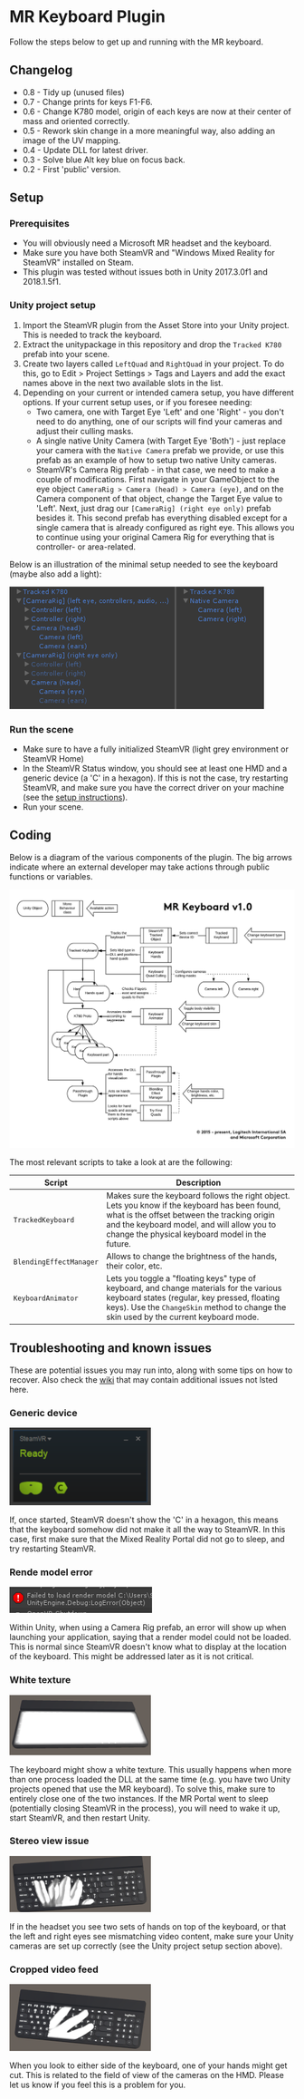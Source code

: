 # MR Keyboard Plugin

Follow the steps below to get up and running with the MR keyboard.

## Changelog
* 0.8 - Tidy up (unused files)
* 0.7 - Change prints for keys F1-F6.
* 0.6 - Change K780 model, origin of each keys are now at their center of mass and oriented correctly.
* 0.5 - Rework skin change in a more meaningful way, also adding an image of the UV mapping.
* 0.4 - Update DLL for latest driver.
* 0.3 - Solve blue Alt key blue on focus back.
* 0.2 - First 'public' version.

## Setup
### Prerequisites
* You will obviously need a Microsoft MR headset and the keyboard.
* Make sure you have both SteamVR and "Windows Mixed Reality for SteamVR" installed on Steam.
* This plugin was tested without issues both in Unity 2017.3.0f1 and 2018.1.5f1.

### Unity project setup
1. Import the SteamVR plugin from the Asset Store into your Unity project. This is needed to track the keyboard.
2. Extract the unitypackage in this repository and drop the `Tracked K780` prefab into your scene.
3. Create two layers called `LeftQuad` and `RightQuad` in your project. To do this, go to Edit > Project Settings > Tags and Layers and add the exact names above in the next two available slots in the list.
4. Depending on your current or intended camera setup, you have different options. If your current setup uses, or if you foresee needing:
    * Two camera, one with Target Eye 'Left' and one 'Right' - you don't need to do anything, one of our scripts will find your cameras and adjust their culling masks.
    * A single native Unity Camera (with Target Eye 'Both') - just replace your camera with the `Native Camera` prefab we provide, or use this prefab as an example of how to setup two native Unity cameras.
    * SteamVR's Camera Rig prefab - in that case, we need to make a couple of modifications. First navigate in your GameObject to the eye object `CameraRig > Camera (head) > Camera (eye)`, and on the Camera component of that object, change the Target Eye value to 'Left'. Next, just drag our `[CameraRig] (right eye only)` prefab besides it. This second prefab has everything disabled except for a single camera that is already configured as right eye. This allows you to continue using your original Camera Rig for everything that is controller- or area-related.

Below is an illustration of the minimal setup needed to see the keyboard (maybe also add a light):

![Unity camera setup](/resources/mr_keyboard_cameras.png?raw=true)

### Run the scene
* Make sure to have a fully initialized SteamVR (light grey environment or SteamVR Home)
* In the SteamVR Status window, you should see at least one HMD and a generic device (a 'C' in a hexagon). If this is not the case, try restarting SteamVR, and make sure you have the correct driver on your machine (see the [setup instructions](https://github.com/Logitech/labs_mrkeyboard_sdk#setup-instructions)).
* Run your scene.

## Coding

Below is a diagram of the various components of the plugin. The big arrows indicate where an external developer may take actions through public functions or variables.

![Unity camera setup](/resources/mr_keyboard_diagram.png?raw=true)

The most relevant scripts to take a look at are the following:

| Script                | Description |
|-----------------------|-------------|
|`TrackedKeyboard`      | Makes sure the keyboard follows the right object. Lets you know if the keyboard has been found, what is the offset between the tracking origin and the keyboard model, and will allow you to change the physical keyboard model in the future. |
|`BlendingEffectManager`| Allows to change the brightness of the hands, their color, etc. |
|`KeyboardAnimator`     | Lets you toggle a "floating keys" type of keyboard, and change materials for the various keyboard states (regular, key pressed, floating keys). Use the `ChangeSkin` method to change the skin used by the current keyboard mode. |

## Troubleshooting and known issues
These are potential issues you may run into, along with some tips on how to recover. Also check the [wiki](https://github.com/Logitech/labs_mrkeyboard_sdk/wiki/FAQ) that may contain additional issues not lsted here.

### Generic device
![issue c hexagon](/resources/issue_device.png?raw=true)

If, once started, SteamVR doesn't show the 'C' in a hexagon, this means that the keyboard somehow did not make it all the way to SteamVR. In this case, first make sure that the Mixed Reality Portal did not go to sleep, and try restarting SteamVR.

### Rende model error
![issue rendermodel](/resources/issue_rendermodel.png?raw=true)

Within Unity, when using a Camera Rig prefab, an error will show up when launching your application, saying that a render model could not be loaded. This is normal since SteamVR doesn't know what to display at the location of the keyboard. This might be addressed later as it is not critical.

### White texture
![issue white texture](/resources/issue_white_texture.png?raw=true)

The keyboard might show a white texture. This usually happens when more than one process loaded the DLL at the same time (e.g. you have two Unity projects opened that use the MR keyboard). To solve this, make sure to entirely close one of the two instances.
If the MR Portal went to sleep (potentially closing SteamVR in the process), you will need to wake it up, start SteamVR, and then restart Unity.

### Stereo view issue
![issue two hands](/resources/issue_two_hands.png?raw=true)

If in the headset you see two sets of hands on top of the keyboard, or that the left and right eyes see mismatching video content, make sure your Unity cameras are set up correctly (see the Unity project setup section above).

### Cropped video feed
![issue hand cut](/resources/issue_hand_cut.png?raw=true)

When you look to either side of the keyboard, one of your hands might get cut. This is related to the field of view of the cameras on the HMD. Please let us know if you feel this is a problem for you.
